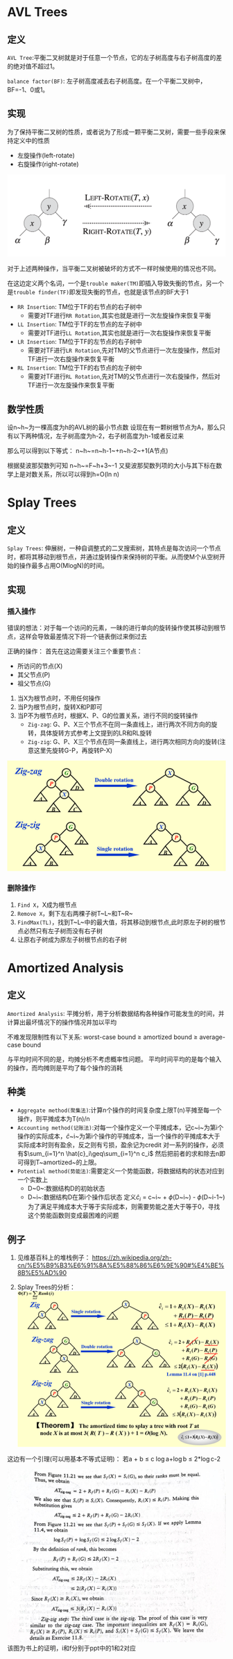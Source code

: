 # AVL Trees

## 定义

`AVL Tree`:平衡二叉树就是对于任意一个节点，它的左子树高度与右子树高度的差的绝对值不超过1。

`balance factor(BF)`: 左子树高度减去右子树高度。在一个平衡二叉树中，BF=-1、0或1。

## 实现

为了保持平衡二叉树的性质，或者说为了形成一颗平衡二叉树，需要一些手段来保持定义中的性质

- 左旋操作(left-rotate)
- 右旋操作(right-rotate)

![alt text](image.png)

对于上述两种操作，当平衡二叉树被破坏的方式不一样时候使用的情况也不同。

在这边定义两个名词，一个是`trouble maker(TM)`即插入导致失衡的节点，另一个是`trouble finder(TF)`即发现失衡的节点，也就是该节点的BF大于1

- `RR Insertion`: TM位于TF的右节点的右子树中
  - 需要对TF进行`RR Rotation`,其实也就是进行一次左旋操作来恢复平衡
- `LL Insertion`: TM位于TF的左节点的左子树中
  - 需要对TF进行`LL Rotation`,其实也就是进行一次右旋操作来恢复平衡
- `LR Insertion`: TM位于TF的左节点的右子树中
  - 需要对TF进行`LR Rotation`,先对TM的父节点进行一次左旋操作，然后对TF进行一次右旋操作来恢复平衡
- `RL Insertion`: TM位于TF的右节点的左子树中
  - 需要对TF进行`RL Rotation`,先对TM的父节点进行一次右旋操作，然后对TF进行一次左旋操作来恢复平衡



## 数学性质

设n~h~为一棵高度为h的AVL树的最小节点数
设现在有一颗树根节点为A，那么只有以下两种情况，左子树高度为h-2，右子树高度为h-1或者反过来

那么可以得到以下等式： n~h~=n~h-1~+n~h-2~+1(A节点)

根据斐波那契数列可知 n~h~=F~h+3~-1
又斐波那契数列项的大小与其下标在数学上是对数关系，所以可以得到h=O(ln n)


#  Splay Trees

## 定义

`Splay Trees`: 伸展树，一种自调整式的二叉搜索树，其特点是每次访问一个节点时，都将其移动到根节点，并通过旋转操作来保持树的平衡。从而使M个从空树开始的操作最多占用O(MlogN)的时间。

## 实现


### 插入操作

错误的想法：对于每一个访问的元素，一昧的进行单向的旋转操作使其移动到根节点，这样会导致最差情况下将一个链表倒过来倒过去

正确的操作：
首先在这边需要关注三个重要节点：
- 所访问的节点(X)
- 其父节点(P)
- 祖父节点(G)

1. 当X为根节点时，不用任何操作
2. 当P为根节点时，旋转X和P即可
3. 当P不为根节点时，根据X、P、G的位置关系，进行不同的旋转操作
    - `Zig-zag`: G、P、X三个节点不在同一条直线上，进行两次不同方向的旋转，具体旋转方式参考上文提到的LR和RL旋转
    - `Zig-zig`: G、P、X三个节点在同一条直线上，进行两次相同方向的旋转(注意这里先旋转G-P，再旋转P-X)

![alt text](image-1.png)

### 删除操作

1. `Find X`，X成为根节点
2. `Remove X`，剩下左右两棵子树T~L~和T~R~
3. `FindMax(TL)`，找到T~L~中的最大值，将其移动到根节点,此时原左子树的根节点必然只有左子树而没有右子树
4. 让原右子树成为原左子树根节点的右子树



# Amortized Analysis

## 定义

`Amortized Analysis`: 平摊分析，用于分析数据结构各种操作可能发生的时间，并计算出最坏情况下的操作情况并加以平均

不难发现限制性有以下关系:
worst-case bound $\geq$ amortized bound $\geq$ average-case bound

与平均时间不同的是，均摊分析不考虑概率性问题。
平均时间平均的是每个输入的操作，而均摊则是平均了每个操作的消耗


## 种类

- `Aggregate method(聚集法)`:计算n个操作的时间复杂度上限T(n)平摊至每一个操作，则平摊成本为T(n)/n
- `Accounting method(记账法)`:对每一个操作定义一个平摊成本，记c~i~为第i个操作的实际成本，$\hat{c}$~i~为第i个操作的平摊成本，当一个操作的平摊成本大于实际成本时则有盈余，反之则有亏损，盈余记为credit
对一系列的操作，必须有$\sum_{i=1}^n \hat{c}_i\geq\sum_{i=1}^n c_i$
然后把前者的求和除去n即可得到T~amortized~的上限。
- `Potential method(势能法)`:需要定义一个势能函数，将数据结构的状态对应到一个实数上
  - D~0~:数据结构D的初始状态
  - D~i~:数据结构D在第i个操作后状态
定义$\hat{c}_i$ = c~i~ + $\phi$(D~i~) - $\phi$(D~i-1~)
为了满足平摊成本大于等于实际成本，则需要势能之差大于等于0，寻找这个势能函数则变成最困难的问题

## 例子 

1. 见维基百科上的堆栈例子： https://zh.wikipedia.org/zh-cn/%E5%B9%B3%E6%91%8A%E5%88%86%E6%9E%90#%E4%BE%8B%E5%AD%90

2. Splay Trees的分析：
![alt text](image-2.png)

这边有一个引理(可以用基本不等式证明)： 
若a + b $\leq$ c
$\log$a+$\log$b $\leq$ 2*$\log$c-2

![alt text](2e63d4bec9669b39d599e0cb29aa050.jpg)
该图为书上的证明，i和f分别于ppt中的1和2对应